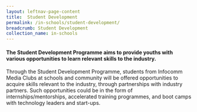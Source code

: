 ```yaml
---
layout: leftnav-page-content
title:  Student Development
permalink: /in-schools/student-development/
breadcrumb: Student Development
collection_name: in-schools
---
```


#### The Student Development Programme aims to provide youths with various opportunities to learn relevant skills to the industry. 

Through the Student Development Programme, students from Infocomm Media Clubs at schools and community will be offered opportunities to acquire skills relevant to the industry, through partnerships with industry partners.  Such opportunities could be in the form of internships/mentorships, accelerated training programmes, and boot camps with technology leaders and start-ups.

